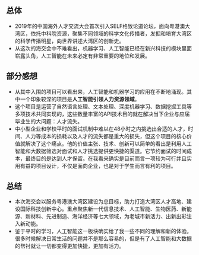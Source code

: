 ## 总体
- 2019年的中国海外人才交流大会首次引入SELF格致论道论坛，面向粤港澳大湾区，依托中科院资源，聚集不同领域的科学文化传播者，发掘和培育大湾区的科学传播明星，向世界讲述大湾区的创新史。
- 从这次的海交会中不难看出，机器学习、人工智能已经在新兴科技的模块里面崭露头角，人工智能在未来必定有非常重要的地位和发展。
## 部分感想
- 从其中入围的项目可以看出来，人工智能和机器学习的应用在不断地涌现。其中一个印象较深的项目是**人工智能引领人力资源领域**。
- 这个项目是运营了自然语言处理、文本处理、深度机器学习、数据挖掘工具等多项技术共同实现的，这些数量丰富的API技术目的就在解决当下企业与应届毕业生的大问题：人才流失。
- 中小型企业和学校平时的面试机制中难以在48小时之内挑选出合适的人才，时间、人力等成本的损耗以及人才的流失都是重大的损失，但这个项目的核心价值就解决了这个痛点。他的价值主张、技术、创新可以简单的看出是利用人工智能和大数据筛选对面试和人才挑选提供更快捷的渠道。它节约面试的时间成本，最终目的是达到人才保留。在我看来确实是目前而言一项较为可行并且实用有益的项目设计，不仅是面向企业，也是对于学生而言有利的项目。
## 总结
- 本次海交会以服务粤港澳大湾区建设为总目标，助力打造大湾区人才高地、建设国际科技创新中心。重点聚焦新一代信息技术、人工智能、生物医药、新能源、新材料、先进制造、海洋经济等七大领域，为老城市新活力、出新出彩注入新动能。
- 鉴于平时的学习，人工智能这一板块确实给了我一些不同的理解和新的体验。很多时候解决日常生活的问题并不是那么容易的，但是有了人工智能和大数据的帮衬就让一切都变得更加快捷，更加有活力。
